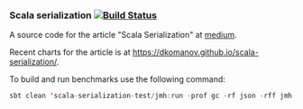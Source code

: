 ### Scala serialization [![Build Status](https://travis-ci.org/dkomanov/scala-serialization.svg?branch=master)](https://travis-ci.org/dkomanov/scala-serialization)

A source code for the article "Scala Serialization" at [medium](https://medium.com/@dkomanov/scala-serialization-419d175c888a).

Recent charts for the article is at https://dkomanov.github.io/scala-serialization/.

To build and run benchmarks use the following command:

```sbt
sbt clean 'scala-serialization-test/jmh:run -prof gc -rf json -rff jmh-result.json .*'
```
